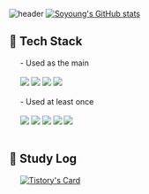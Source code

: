 ![header](https://capsule-render.vercel.app/api?type=waving&color=0:3D85C6,100:0B5394&height=250&text=slow%20and%20steady🍃&fontSize=50&fontAlign=50&fontAlignY=35&animation=twinkling&desc=Soyoung's%20Github%20Profile&descSize=25&descAlign=55&descAlignY=50&fontColor=FFFFFF)
[![Soyoung's GitHub stats](https://github-readme-stats.vercel.app/api?username=Soyoung-Nam&theme=transparent&hide_border=true&count_private=true)](https://github.com/Soyoung-Nam/github-readme-stats)
## 🌱 Tech Stack
&nbsp;&nbsp;&nbsp;&nbsp; - Used as the main
<br><br>
&nbsp;&nbsp;&nbsp;&nbsp; <img src="https://img.shields.io/badge/java-007396?style=for-the-badge&logo=java&logoColor=white">
<img src="https://img.shields.io/badge/spring-6DB33F?style=for-the-badge&logo=spring&logoColor=white">
<img src="https://img.shields.io/badge/springboot-6DB33F?style=for-the-badge&logo=springboot&logoColor=white">
<img src="https://img.shields.io/badge/mysql-4479A1?style=for-the-badge&logo=mysql&logoColor=white">
<br><br>
&nbsp;&nbsp;&nbsp;&nbsp; - Used at least once
<br><br>
&nbsp;&nbsp;&nbsp;&nbsp; <img src="https://img.shields.io/badge/html5-E34F26?style=for-the-badge&logo=html5&logoColor=white">
<img src="https://img.shields.io/badge/css3-1572B6?style=for-the-badge&logo=css3&logoColor=white">
<img src="https://img.shields.io/badge/javascript-F7DF1E?style=for-the-badge&logo=javascript&logoColor=white">
<img src="https://img.shields.io/badge/apachetomcat-F8DC75?style=for-the-badge&logo=apachetomcat&logoColor=white">
<img src="https://img.shields.io/badge/linux-FCC624?style=for-the-badge&logo=linux&logoColor=white">
<br><br>
## 📝 Study Log
&nbsp;&nbsp;&nbsp;&nbsp; [![Tistory's Card](https://github-readme-tistory-card.vercel.app/api?name=happysy&theme=santorini)](https://happysy.tistory.com)
<br><br>
